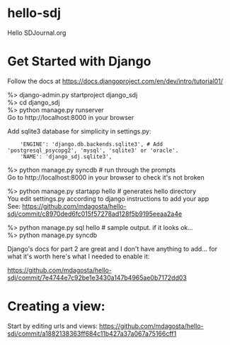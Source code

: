 hello-sdj
=========

Hello SDJournal.org


Get Started with Django
=======================

Follow the docs at https://docs.djangoproject.com/en/dev/intro/tutorial01/

%> django-admin.py startproject django_sdj  
%> cd django_sdj  
%> python manage.py runserver  
Go to http://localhost:8000 in your browser


Add sqlite3 database for simplicity in settings.py:

        'ENGINE': 'django.db.backends.sqlite3', # Add 'postgresql_psycopg2', 'mysql', 'sqlite3' or 'oracle'.
        'NAME': 'django_sdj.sqlite3',

%> python manage.py syncdb      # run through the prompts  
Go to http://localhost:8000 in your browser to check it's not broken


%> python manage.py startapp hello    # generates hello directory  
You edit settings.py according to django instructions to add your app  
See: https://github.com/mdagosta/hello-sdj/commit/c8970ded6fc015f57278ad128f5b9195eeaa2a4e

%> python manage.py sql hello  # sample output. if it looks ok...  
%> python manage.py syncdb

Django's docs for part 2 are great and I don't have anything to add... for what it's worth here's what I needed to enable it:

https://github.com/mdagosta/hello-sdj/commit/7e4744e7c92be1e3430a147b4965ae0b7172dd03


Creating a view:
================

Start by editing urls and views: https://github.com/mdagosta/hello-sdj/commit/a1882138363ff684c11b427a37a067a75166cff1



